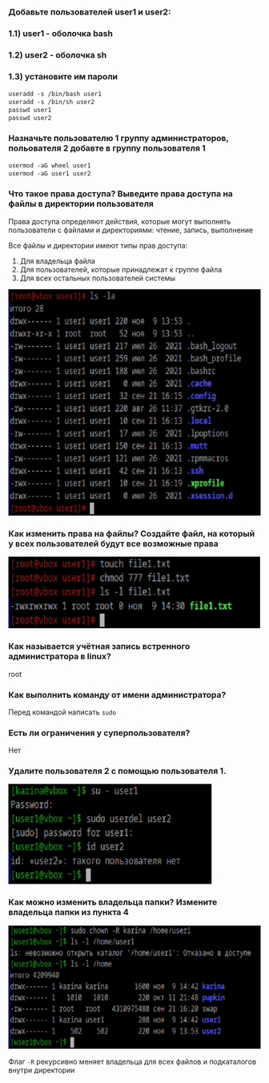 ### Добавьте пользователей user1 и user2: 
### 1.1) user1 - оболочка bash 
### 1.2) user2 - оболочка sh 
### 1.3) установите им пароли
```
useradd -s /bin/bash user1
useradd -s /bin/sh user2
passwd user1
passwd user2
```

### Назначьте пользователю 1 группу администраторов, польователя 2 добавте в группу пользователя 1
```
usermod -aG wheel user1
usermod -aG user1 user2
```

### Что такое права доступа? Выведите права доступа на файлы в директории пользователя
Права доступа определяют действия, которые могут выполнять пользователи с файлами и директориями: чтение, запись, выполнение

Все файлы и директории имеют типы прав доступа:
1. Для владельца файла
2. Для пользователей, которые принадлежат к группе файла
3. Для всех остальных пользователей системы

![image7.png](images/image7.png)

### Как изменить права на файлы? Создайте файл, на который у всех пользователей будут все возможные права

![image8.png](images/image8.png)

### Как называется учётная запись встренного администратора в linux?
root

### Как выполнить команду от имени администратора?
Перед командой написать `sudo`

### Есть ли ограничения у суперпользователя?
Нет

### Удалите пользователя 2 с помощью пользователя 1.

![image9.png](images/image9.png)

### Как можно изменить владельца папки? Измените владельца папки из пункта 4

![image10.png](images/image10.png)

Флаг `-R` рекурсивно меняет владельца для всех файлов и подкаталогов внутри директории
